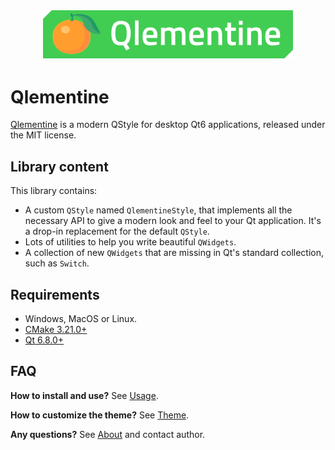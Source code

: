 <div align="center" style="margin-bottom: 3em;">
  <img width="400px" alt="Qlementine logo" src="./assets/images/logo.svg">
</div>

# Qlementine

[Qlementine](https://github.com/oclero/qlementine) is a modern QStyle for desktop Qt6 applications, released under the MIT license.

## Library content

This library contains:

- A custom `QStyle` named `QlementineStyle`, that implements all the necessary API to give a modern look and feel to your Qt application. It's a drop-in replacement for the default `QStyle`.
- Lots of utilities to help you write beautiful `QWidgets`.
- A collection of new `QWidgets` that are missing in Qt's standard collection, such as `Switch`.

## Requirements

- Windows, MacOS or Linux.
- [CMake 3.21.0+](https://cmake.org/download)
- [Qt 6.8.0+](https://www.qt.io/download-qt-installer)

## FAQ

**How to install and use?** See [Usage](usage).

**How to customize the theme?** See [Theme](theme).

**Any questions?** See [About](about) and contact author.

